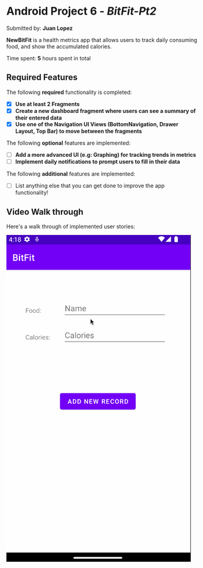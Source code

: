 # Android Project 6 - *BitFit-Pt2*

Submitted by: **Juan Lopez**

**NewBitFit** is a health metrics app that allows users to track daily consuming food, and show the accumulated calories.

Time spent: **5** hours spent in total

## Required Features

The following **required** functionality is completed:

- [x] **Use at least 2 Fragments**
- [x] **Create a new dashboard fragment where users can see a summary of their entered data**
- [x] **Use one of the Navigation UI Views (BottomNavigation, Drawer Layout, Top Bar) to move between the fragments**

The following **optional** features are implemented:

- [ ] **Add a more advanced UI (e.g: Graphing) for tracking trends in metrics**
- [ ] **Implement daily notifications to prompt users to fill in their data**

The following **additional** features are implemented:

- [ ] List anything else that you can get done to improve the app functionality!

## Video Walk through

Here's a walk through of implemented user stories:

<img src='https://github.com/jlopz135/BitFit-Pt2/blob/55db10a5237294fc720b26cb1fe778dbffab4e43/BitFit2.gif' title='Video Walk through' width='' alt='Video Walk through' />


